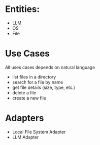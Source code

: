 # Entities:

- LLM
- OS
- File

# Use Cases

All uses cases depends on natural language

- list files in a directory
- search for a file by name
- get file details (size, type, etc.)
- delete a file
- create a new file

# Adapters

- Local File System Adapter
- LLM Adapter
